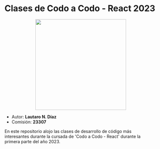 # Clases de Codo a Codo - React 2023

<div align="center"><img src="https://i.ibb.co/RBfQZLW/logo-CAC.webp" width="300px" /></div>

* Autor: **Lautaro N. Díaz**
* Comisión: **23307**

En este repositorio alojo las clases de desarrollo de código más interesantes durante la cursada de 'Codo a Codo - React' durante la primera parte del año 2023.